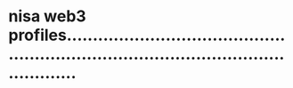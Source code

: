 # nisa web3 profiles............................................................................................................
